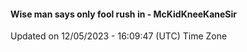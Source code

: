 #### Wise man says only fool rush in - McKidKneeKaneSir
Updated on 12/05/2023 - 16:09:47 (UTC) Time Zone
